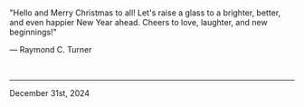 
<br>

"Hello and Merry Christmas to all! Let's raise a glass to a brighter, better, and even happier New Year ahead. Cheers to love, laughter, and new beginnings!"

― Raymond C. Turner
 
</br>

---
December 31st, 2024
